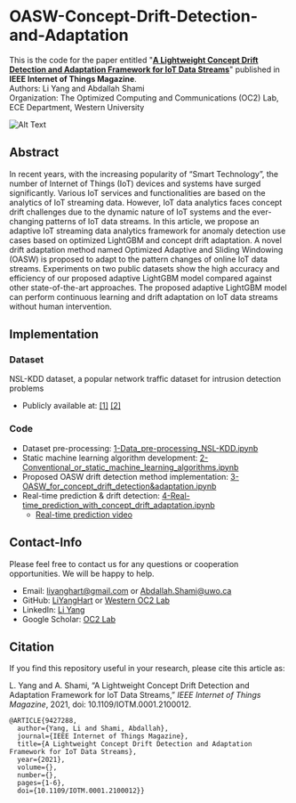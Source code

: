 # OASW-Concept-Drift-Detection-and-Adaptation

This is the code for the paper entitled "**[A Lightweight Concept Drift Detection and Adaptation Framework for IoT Data Streams](https://arxiv.org/pdf/2104.10529.pdf)**" published in **IEEE Internet of Things Magazine**.  
Authors: Li Yang and Abdallah Shami  
Organization: The Optimized Computing and Communications (OC2) Lab, ECE Department, Western University

![Alt Text](https://github.com/Western-OC2-Lab/OASW-Concept-Drift-Detection-and-Adaptation/blob/main/real-time_prediction%20with%20drift.gif)

## Abstract
In recent years, with the increasing popularity of “Smart Technology”, the number of Internet of Things (IoT) devices and systems have surged significantly. Various IoT services and functionalities are based on the analytics of IoT streaming data. However, IoT data analytics faces concept drift challenges due to the dynamic nature of IoT systems and the ever-changing patterns of IoT data streams. In this article, we propose an adaptive IoT streaming data analytics framework for anomaly detection use cases based on optimized LightGBM and concept drift adaptation. A novel drift adaptation method named Optimized Adaptive and Sliding Windowing (OASW) is proposed to adapt to the pattern changes of online IoT data streams. Experiments on two public datasets show the high accuracy and efficiency of our proposed adaptive LightGBM model compared against other state-of-the-art approaches. The proposed adaptive LightGBM model can perform continuous learning and drift adaptation on IoT data streams without human intervention.

## Implementation 
### Dataset 
NSL-KDD dataset, a popular network traffic dataset for intrusion detection problems
* Publicly available at: [[1]](https://www.unb.ca/cic/datasets/nsl.html) [[2]](https://github.com/jmnwong/NSL-KDD-Dataset)   

### Code  
* Dataset pre-processing: [1-Data_pre-processing_NSL-KDD.ipynb](https://github.com/Western-OC2-Lab/OASW-Concept-Drift-Detection-and-Adaptation/blob/main/1-Data_pre-processing_NSL-KDD.ipynb)   
* Static machine learning algorithm development: [2-Conventional_or_static_machine_learning_algorithms.ipynb](https://github.com/Western-OC2-Lab/OASW-Concept-Drift-Detection-and-Adaptation/blob/main/2-Conventional_or_static_machine_learning_algorithms.ipynb)   
* Proposed OASW drift detection method implementation: [3-OASW_for_concept_drift_detection&adaptation.ipynb](https://github.com/Western-OC2-Lab/OASW-Concept-Drift-Detection-and-Adaptation/blob/main/3-OASW_for_concept_drift_detection%26adaptation.ipynb)   
* Real-time prediction & drift detection: [4-Real-time_prediction_with_concept_drift_adaptation.ipynb](https://github.com/Western-OC2-Lab/OASW-Concept-Drift-Detection-and-Adaptation/blob/main/4-Real-time_prediction_with_concept_drift_adaptation.ipynb)   
  * [Real-time prediction video](https://github.com/Western-OC2-Lab/OASW-Concept-Drift-Detection-and-Adaptation/blob/main/Real-time_prediction.mp4)
## Contact-Info
Please feel free to contact us for any questions or cooperation opportunities. We will be happy to help.
* Email: [liyanghart@gmail.com](mailto:liyanghart@gmail.com) or [Abdallah.Shami@uwo.ca](mailto:Abdallah.Shami@uwo.ca)
* GitHub: [LiYangHart](https://github.com/LiYangHart) or [Western OC2 Lab](https://github.com/Western-OC2-Lab/)
* LinkedIn: [Li Yang](https://www.linkedin.com/in/li-yang-65a190176/)  
* Google Scholar: [OC2 Lab](https://scholar.google.com.eg/citations?user=oiebNboAAAAJ&hl=en)

## Citation
If you find this repository useful in your research, please cite this article as:  

L. Yang and A. Shami, “A Lightweight Concept Drift Detection and Adaptation Framework for IoT Data Streams,” *IEEE Internet of Things Magazine*, 2021, doi: 10.1109/IOTM.0001.2100012.

```
@ARTICLE{9427288,
  author={Yang, Li and Shami, Abdallah},
  journal={IEEE Internet of Things Magazine}, 
  title={A Lightweight Concept Drift Detection and Adaptation Framework for IoT Data Streams}, 
  year={2021},
  volume={},
  number={},
  pages={1-6},
  doi={10.1109/IOTM.0001.2100012}}
```
